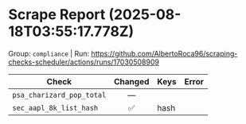 # Scrape Report (2025-08-18T03:55:17.778Z)

Group: `compliance`  |  Run: https://github.com/AlbertoRoca96/scraping-checks-scheduler/actions/runs/17030508909

| Check | Changed | Keys | Error |
|---|:---:|:--|:--|
| `psa_charizard_pop_total` | — |  |  |
| `sec_aapl_8k_list_hash` | ✅ | hash |  |
